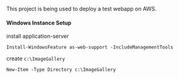 This project is being used to deploy a test webapp on AWS.

#### Windows Instance Setup

install application-server

```posh
Install-WindowsFeature as-web-support -IncludeManagementTools
```

create `c:\ImageGallery`
```posh
New-Item -Type Directory c:\ImageGallery
```
